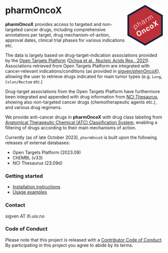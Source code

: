 &nbsp;

# pharmOncoX <a href="https://sigven.github.io/pharmOncoX/"><img src="man/figures/logo.png" align="right" height="130" width="113"/></a>

**pharmOncoX** provides access to targeted and non-targeted cancer drugs, including comprehensive annotations per target, drug mechanism-of-action, approval dates, clinical trial phases for various indications etc. 

The data is largely based on drug-target-indication associations provided by the [Open Targets Platform](https://targetvalidation.org) ([Ochoa et al., Nucleic Acids Res., 2021](https://doi.org/10.1093/nar/gkaa1027)). Associations retrieved from Open Targets Platform are integrated with cancer-relevant indications/conditions (as provided in [sigven/phenOncoX](https://github.com/sigven/phenOncoX)), allowing the user to retrieve drugs indicated for main tumor types (e.g. `Lung`, `Colon/Rectum` etc.) 

Drug-target associations from the Open Targets Platform have furthermore been integrated and appended with drug information from [NCI Thesaurus](https://ncithesaurus.nci.nih.gov/ncitbrowser/), showing also non-targeted cancer drugs (chemotherapeutic agents etc.), and various drug regimens.

We provide anti-cancer drugs in **pharmOncoX** with drug class labeling from [Anatomical Therapeutic Chemical (ATC) Classification System](https://www.whocc.no/atc_ddd_index/), enabling a filtering of drugs according to their main mechanisms of action.

Currently (as of late October 2023), `pharmOncoX` is built upon the following 
releases of external databases:

 - Open Targets Platform (2023.09)
 - ChEMBL (v33)
 - NCI Thesaurus (23.09d)

### Getting started

* [Installation instructions](articles/pharmOncoX.html#installation)
* [Usage examples](articles/pharmOncoX.html#retrieval-of-drugs---examples)

### Contact

sigven AT ifi.uio.no

### Code of Conduct

Please note that this project is released with a [Contributor Code of Conduct](https://github.com/sigven/pharmOncoX/blob/main/.github/CODE_OF_CONDUCT.md). By participating in this project you agree to abide by its terms.
